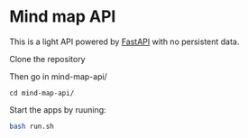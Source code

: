 # Mind map API 

This is a light API powered by [FastAPI](https://fastapi.tiangolo.com/) with no persistent data.

Clone the repository 

Then go in mind-map-api/

```
cd mind-map-api/
```

Start the apps by ruuning:

```bash
bash run.sh
```
